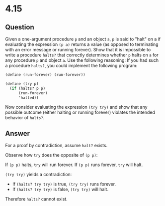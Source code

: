 # 4.15

## Question

Given a one-argument procedure `p` and an object `a`, `p` is said to "halt" on a if evaluating the expression `(p a)` returns a value (as opposed to terminating with an error message or running forever). Show that it is impossible to write a procedure `halts?` that correctly determines whether `p` halts on `a` for any procedure `p` and object `a`. Use the following reasoning: If you had such a procedure `halts?`, you could implement the following program:

```scheme
(define (run-forever) (run-forever))

(define (try p)
  (if (halts? p p)
      (run-forever)
      'halted))
```

Now consider evaluating the expression `(try try)` and show that any possible outcome (either halting or running forever) violates the intended behavior of `halts?`.

## Answer

For a proof by contradiction, assume `halt?` exists.

Observe how `try` does the opposite of `(p p)`:

If `(p p)` halts, `try` will run forever. If `(p p)` runs forever, `try` will halt.

`(try try)` yields a contradiction:

* If `(halts? try try)` is true, `(try try)` runs forever.
* If `(halts? try try)` is false, `(try try)` will halt.

Therefore `halts?` cannot exist.
